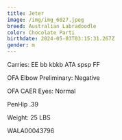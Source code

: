 ```yaml
---
title: Jeter
image: /img/img_6027.jpeg
breed: Australian Labradoodle
color: Chocolate Parti
birthdate: 2024-05-03T03:15:31.267Z
gender: m
---
```

C﻿arries: EE bb kbkb ATA spsp FF

O﻿FA Elbow Preliminary: Negative

O﻿FA CAER Eyes: Normal

P﻿enHip .39

W﻿eight: 25 LBS

W﻿ALA00043796